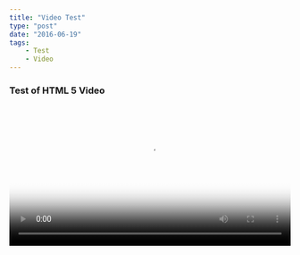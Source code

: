 ```yaml
---
title: "Video Test"
type: "post"
date: "2016-06-19"
tags:
    - Test
    - Video
---
```


### Test of HTML 5 Video
<video controls poster="http://vjs.zencdn.net/v/oceans.png" style="width: 100%">
	<source src="http://vjs.zencdn.net/v/oceans.mp4" type="video/mp4">
</video>
